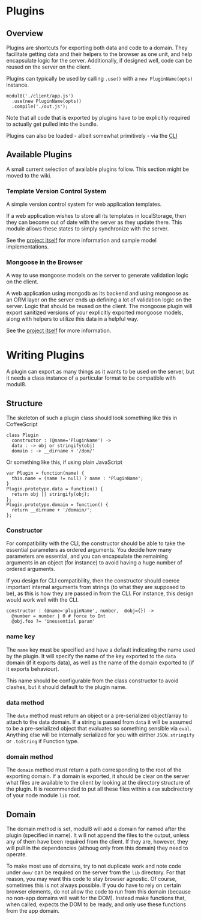 # Plugins

## Overview

Plugins are shortcuts for exporting both data and code to a domain. They facilitate getting data and their helpers to the browser as one unit,
and help encapsulate logic for the server. Additionally, if designed well, code can be reused on the server on the client.

Plugins can typically be used by calling `.use()` with a `new PluginName(opts)` instance.

    modul8('./client/app.js')
      .use(new PluginName(opts))
      .compile('./out.js');

Note that all code that is exported by plugins have to be explicitly required to actually get pulled into the bundle.

Plugins can also be loaded - albeit somewhat primitively - via the [CLI](cli.html)

## Available Plugins
A small current selection of available plugins follow. This section might be moved to the wiki.

### Template Version Control System
A simple version control system for web application templates.

If a web application wishes to store all its templates in localStorage, then they can become out of date with the server as they update there.
This module allows these states to simply synchronize with the server.

See the [project itself](https://github.com/clux/m8-templation) for more information and sample model implementations.

### Mongoose in the Browser
A way to use mongoose models on the server to generate validation logic on the client.

A web application using mongodb as its backend and using mongoose as an ORM layer on the server ends up defining a lot of validation logic on the server.
Logic that should be reused on the client. The mongoose plugin will export sanitized versions of your explicitly exported mongoose models, along with helpers
to utilize this data in a helpful way.

See the [project itself](https://github.com/clux/m8-mongoose) for more information.


# Writing Plugins
A plugin can export as many things as it wants to be used on the server, but it needs a class instance of a particular format to be compatible with modul8.

## Structure
The skeleton of such a plugin class should look something like this in CoffeeScript

    class Plugin
      constructor : (@name='PluginName') ->
      data : -> obj or stringify(obj)
      domain : -> __dirname + '/dom/'

Or something like this, if using plain JavaScript

    var Plugin = function(name) {
      this.name = (name != null) ? name : 'PluginName';
    }
    Plugin.prototype.data = function() {
      return obj || stringify(obj);
    };
    Plugin.prototype.domain = function() {
      return __dirname + '/domain/';
    };

### Constructor
For compatibility with the CLI, the constructor should be able to take the essential parameters as ordered arguments.
You decide how many parameters are essential, and you can encapsulate the remaining arguments in an object (for instance) to avoid having a huge number of ordered arguments.

If you design for CLI compatibility, then the constructor should coerce important internal arguments from strings (to what they are supposed to be),
as this is how they are passed in from the CLI. For instance, this design would work well with the CLI.

    constructor : (@name='pluginName', number,  @obj={}) ->
      @number = number | 0 # force to Int
      @obj.foo ?= 'inessential param'

### name key
The `name` key must be specified and have a default indicating the name used by the plugin.
It will specify the name of the key exported to the `data` domain (if it exports data), as well as the name of the domain exported to (if it exports behaviour).

This name should be configurable from the class constructor to avoid clashes, but it should default to the plugin name.

### data method
The `data` method must return an object or a pre-serialized object/array to attach to the data domain.
If a string is passed from `data` it will be assumed to be a pre-serialized object that evaluates so something sensible via `eval`.
Anything else will be internally serialized for you with eirther `JSON.stringify` or `.toString` if Function type.

### domain method
The `domain` method must return a path corresponding to the root of the exporting domain.
If a domain is exported, it should be clear on the server what files are available to the client by looking at the directory structure of the plugin.
It is recommended to put all these files within a `dom` subdirectory of your node module `lib` root.

## Domain
The domain method is set, modul8 will add a domain for named after the plugin (specified in name).
It will not append the files to the output, unless any of them have been required from the client.
If they are, however, they will pull in the dependencies (althoug only from this domain) they need to operate.

To make most use of domains, try to not duplicate work and note code under `dom/` can be required on the server from the `lib` directory.
For that reason, you may want this code to stay browser agnostic. Of course, sometimes this is not always possible.
If you do have to rely on certain browser elements, do not allow the code to run from this domain (because no non-app domains will wait for the DOM).
Instead make functions that, when called, expects the DOM to be ready, and only use these functions from the app domain.
